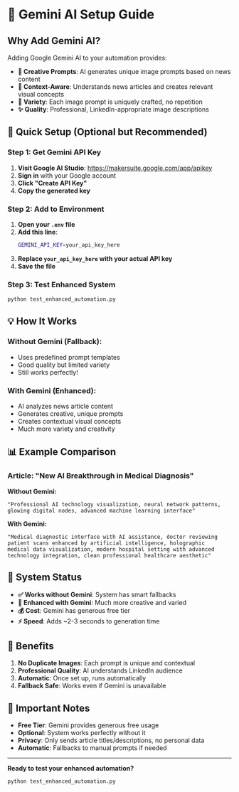 # 🤖 Gemini AI Setup Guide

## Why Add Gemini AI?

Adding Google Gemini AI to your automation provides:
- **🎨 Creative Prompts**: AI generates unique image prompts based on news content
- **📰 Context-Aware**: Understands news articles and creates relevant visual concepts  
- **🔄 Variety**: Each image prompt is uniquely crafted, no repetition
- **✨ Quality**: Professional, LinkedIn-appropriate image descriptions

## 🚀 Quick Setup (Optional but Recommended)

### Step 1: Get Gemini API Key

1. **Visit Google AI Studio**: https://makersuite.google.com/app/apikey
2. **Sign in** with your Google account
3. **Click "Create API Key"**
4. **Copy the generated key**

### Step 2: Add to Environment

1. **Open your `.env` file**
2. **Add this line**:
   ```bash
   GEMINI_API_KEY=your_api_key_here
   ```
3. **Replace `your_api_key_here` with your actual API key**
4. **Save the file**

### Step 3: Test Enhanced System

```bash
python test_enhanced_automation.py
```

## 💡 How It Works

### Without Gemini (Fallback):
- Uses predefined prompt templates
- Good quality but limited variety
- Still works perfectly!

### With Gemini (Enhanced):
- AI analyzes news article content
- Generates creative, unique prompts
- Creates contextual visual concepts
- Much more variety and creativity

## 📊 Example Comparison

### Article: "New AI Breakthrough in Medical Diagnosis"

**Without Gemini:**
```
"Professional AI technology visualization, neural network patterns, 
glowing digital nodes, advanced machine learning interface"
```

**With Gemini:**
```
"Medical diagnostic interface with AI assistance, doctor reviewing 
patient scans enhanced by artificial intelligence, holographic 
medical data visualization, modern hospital setting with advanced 
technology integration, clean professional healthcare aesthetic"
```

## 🔧 System Status

- **✅ Works without Gemini**: System has smart fallbacks
- **🚀 Enhanced with Gemini**: Much more creative and varied
- **💰 Cost**: Gemini has generous free tier
- **⚡ Speed**: Adds ~2-3 seconds to generation time

## 🎯 Benefits

1. **No Duplicate Images**: Each prompt is unique and contextual
2. **Professional Quality**: AI understands LinkedIn audience
3. **Automatic**: Once set up, runs automatically
4. **Fallback Safe**: Works even if Gemini is unavailable

## 🚨 Important Notes

- **Free Tier**: Gemini provides generous free usage
- **Optional**: System works perfectly without it
- **Privacy**: Only sends article titles/descriptions, no personal data
- **Automatic**: Fallbacks to manual prompts if needed

---

**Ready to test your enhanced automation?**
```bash
python test_enhanced_automation.py
```
